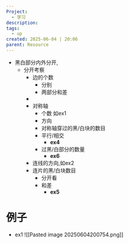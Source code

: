 ```yaml
---
Project:
  - 学习
description:
tags:
  - up
created: 2025-06-04 | 20:06
parent: Resource
---
```

- 黑白部分内外分开,
	- 分开考察
		- 边的个数
			- 分别
			- 两部分和差
		- 
		- 对称轴
			- 个数 如ex1
			- 方向
			- 对称轴穿过的黑/白块的数目
			- 平行/相交
				- **ex4**
			- 过黑/白部分的数量
				- **ex6**
		- 连线的方向,如ex2
		- 连片的黑/白块数目
			- 分开看
			- 和差
				- **ex5**

# 例子
- ex1
![[Pasted image 20250604200754.png]]